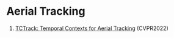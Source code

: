 # Aerial Tracking
1. [TCTrack: Temporal Contexts for Aerial Tracking](https://arxiv.org/abs/2203.01885) (CVPR2022)
